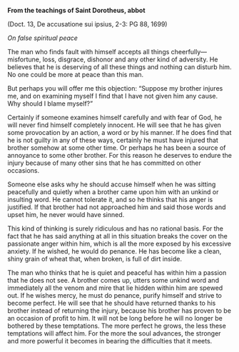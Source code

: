 

**From the teachings of Saint Dorotheus, abbot**

(Doct. 13, De accusatione sui ipsius, 2-3: PG 88, 1699)

_On false spiritual peace_

The man who finds fault with himself accepts all things cheerfully—misfortune, loss, disgrace, dishonor and any other kind of adversity. He believes that he is deserving of all these things and nothing can disturb him. No one could be more at peace than this man.

But perhaps you will offer me this objection: “Suppose my brother injures me, and on examining myself I find that I have not given him any cause. Why should I blame myself?”

Certainly if someone examines himself carefully and with fear of God, he will never find himself completely innocent. He will see that he has given some provocation by an action, a word or by his manner. If he does find that he is not guilty in any of these ways, certainly he must have injured that brother somehow at some other time. Or perhaps he has been a source of annoyance to some other brother. For this reason he deserves to endure the injury because of many other sins that he has committed on other occasions.

Someone else asks why he should accuse himself when he was sitting peacefully and quietly when a brother came upon him with an unkind or insulting word. He cannot tolerate it, and so he thinks that his anger is justified. If that brother had not approached him and said those words and upset him, he never would have sinned.

This kind of thinking is surely ridiculous and has no rational basis. For the fact that he has said anything at all in this situation breaks the cover on the passionate anger within him, which is all the more exposed by his excessive anxiety. If he wished, he would do penance. He has become like a clean, shiny grain of wheat that, when broken, is full of dirt inside.

The man who thinks that he is quiet and peaceful has within him a passion that he does not see. A brother comes up, utters some unkind word and immediately all the venom and mire that lie hidden within him are spewed out. If he wishes mercy, he must do penance, purify himself and strive to become perfect. He will see that he should have returned thanks to his brother instead of returning the injury, because his brother has proven to be an occasion of profit to him. It will not be long before he will no longer be bothered by these temptations. The more perfect he grows, the less these temptations will affect him. For the more the soul advances, the stronger and more powerful it becomes in bearing the difficulties that it meets.

